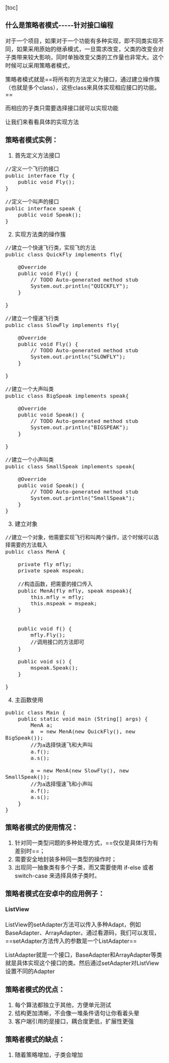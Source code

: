 <font size=4>

[toc]

### 什么是策略者模式-----针对接口编程
对于一个项目，如果对于一个功能有多种实现，即不同类实现不同，如果采用原始的继承模式，一旦需求改变，父类的改变会对子类带来较大影响，同时单独改变父类的工作量也非常大。这个时候可以采用策略者模式，

策略者模式就是==将所有的方法定义为接口，通过建立操作簇（也就是多个class），这些class来具体实现相应接口的功能。==

而相应的子类只需要选择接口就可以实现功能

让我们来看看具体的实现方法
### 策略者模式实例：
1. 首先定义方法接口
```
//定义一个飞行的接口
public interface fly {
	public void Fly();
}

//定义一个叫声的接口
public interface speak {
	public void Speak();
}

```
2. 实现方法类的操作簇
```
//建立一个快速飞行类，实现飞的方法
public class QuickFly implements fly{

	@Override
	public void Fly() {
		// TODO Auto-generated method stub
		System.out.println("QUICKFLY");
	}

}

//建立一个慢速飞行类
public class SlowFly implements fly{

	@Override
	public void Fly() {
		// TODO Auto-generated method stub
		System.out.println("SLOWFLY");
	}

}

//建立一个大声叫类
public class BigSpeak implements speak{

	@Override
	public void Speak() {
		// TODO Auto-generated method stub
		System.out.println("BIGSPEAK");
	}

}

//建立一个小声叫类
public class SmallSpeak implements speak{

	@Override
	public void Speak() {
		// TODO Auto-generated method stub
		System.out.println("SmallSpeak");
	}
}
```
3. 建立对象
```
//建立一个对象，他需要实现飞行和叫两个操作，这个时候可以选择需要的方法载入
public class MenA {

	private fly mfly;
	private speak mspeak;
	
	//构造函数，把需要的接口传入
	public MenA(fly mfly, speak mspeak){
		this.mfly = mfly;
		this.mspeak = mspeak;
	}
	
	
	public void f() {
		mfly.Fly();
		//调用接口的方法即可
	}
	
	public void s() {
		mspeak.Speak();
	}
	
}
```
4. 主函数使用
```
public class Main {
	public static void main (String[] args) {
		MenA a;
		a  = new MenA(new QuickFly(), new BigSpeak());
		//为a选择快速飞和大声叫
		a.f();
		a.s();
		
		a = new MenA(new SlowFly(), new SmallSpeak());
		//为a选择慢速飞和小声叫
		a.f();
		a.s();
	}
}
```
### 策略者模式的使用情况：
1. 针对同一类型问题的多种处理方式，==仅仅是具体行为有差别时==；
2. 需要安全地封装多种同一类型的操作时；
3. 出现同一抽象类有多个子类，而又需要使用 if-else 或者 switch-case 来选择具体子类时。
### 策略者模式在安卓中的应用例子：
#### ListView
ListView的setAdapter方法可以传入多种Adapt，例如BaseAdapter、ArrayAdapter。通过看源码，我们可以发现，==setAdapter方法传入的参数是一个ListAdapter==

ListAdapter就是一个接口，BaseAdapter和ArrayAdapter等类就是具体实现这个接口的类。然后通过setAdapter对ListView设置不同的Adapter

### 策略者模式的优点：
1. 每个算法都独立于其他，方便单元测试
2. 结构更加清晰，不会像一堆条件语句让你看着头晕
3. 客户端引用的是接口，耦合度更低，扩展性更强

### 策略者模式的缺点：
1. 随着策略增加，子类会增加
</font>
